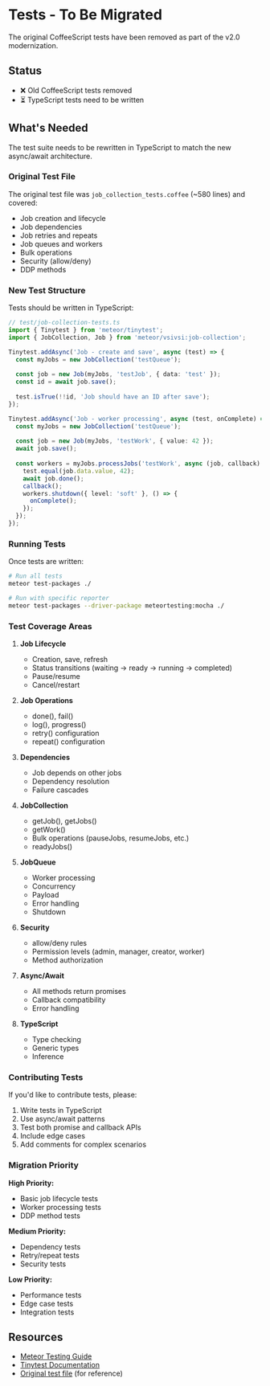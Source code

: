 # Tests - To Be Migrated

The original CoffeeScript tests have been removed as part of the v2.0 modernization.

## Status

- ❌ Old CoffeeScript tests removed
- ⏳ TypeScript tests need to be written

## What's Needed

The test suite needs to be rewritten in TypeScript to match the new async/await architecture.

### Original Test File

The original test file was `job_collection_tests.coffee` (~580 lines) and covered:
- Job creation and lifecycle
- Job dependencies
- Job retries and repeats
- Job queues and workers
- Bulk operations
- Security (allow/deny)
- DDP methods

### New Test Structure

Tests should be written in TypeScript:

```typescript
// test/job-collection-tests.ts
import { Tinytest } from 'meteor/tinytest';
import { JobCollection, Job } from 'meteor/vsivsi:job-collection';

Tinytest.addAsync('Job - create and save', async (test) => {
  const myJobs = new JobCollection('testQueue');
  
  const job = new Job(myJobs, 'testJob', { data: 'test' });
  const id = await job.save();
  
  test.isTrue(!!id, 'Job should have an ID after save');
});

Tinytest.addAsync('Job - worker processing', async (test, onComplete) => {
  const myJobs = new JobCollection('testQueue');
  
  const job = new Job(myJobs, 'testWork', { value: 42 });
  await job.save();
  
  const workers = myJobs.processJobs('testWork', async (job, callback) => {
    test.equal(job.data.value, 42);
    await job.done();
    callback();
    workers.shutdown({ level: 'soft' }, () => {
      onComplete();
    });
  });
});
```

### Running Tests

Once tests are written:

```bash
# Run all tests
meteor test-packages ./

# Run with specific reporter
meteor test-packages --driver-package meteortesting:mocha ./
```

### Test Coverage Areas

1. **Job Lifecycle**
   - Creation, save, refresh
   - Status transitions (waiting → ready → running → completed)
   - Pause/resume
   - Cancel/restart

2. **Job Operations**
   - done(), fail()
   - log(), progress()
   - retry() configuration
   - repeat() configuration

3. **Dependencies**
   - Job depends on other jobs
   - Dependency resolution
   - Failure cascades

4. **JobCollection**
   - getJob(), getJobs()
   - getWork()
   - Bulk operations (pauseJobs, resumeJobs, etc.)
   - readyJobs()

5. **JobQueue**
   - Worker processing
   - Concurrency
   - Payload
   - Error handling
   - Shutdown

6. **Security**
   - allow/deny rules
   - Permission levels (admin, manager, creator, worker)
   - Method authorization

7. **Async/Await**
   - All methods return promises
   - Callback compatibility
   - Error handling

8. **TypeScript**
   - Type checking
   - Generic types
   - Inference

### Contributing Tests

If you'd like to contribute tests, please:

1. Write tests in TypeScript
2. Use async/await patterns
3. Test both promise and callback APIs
4. Include edge cases
5. Add comments for complex scenarios

### Migration Priority

**High Priority:**
- Basic job lifecycle tests
- Worker processing tests
- DDP method tests

**Medium Priority:**
- Dependency tests
- Retry/repeat tests
- Security tests

**Low Priority:**
- Performance tests
- Edge case tests
- Integration tests

## Resources

- [Meteor Testing Guide](https://guide.meteor.com/testing.html)
- [Tinytest Documentation](https://docs.meteor.com/api/tinytest.html)
- [Original test file](https://github.com/vsivsi/meteor-job-collection/blob/v1.5.2/test/job_collection_tests.coffee) (for reference)

